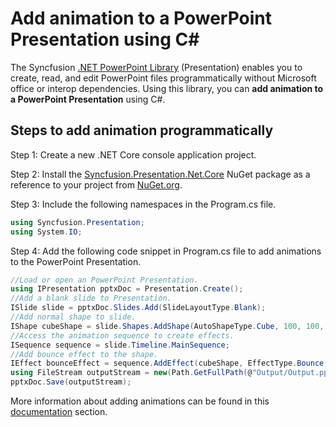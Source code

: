 # Add animation to a PowerPoint Presentation using C#

The Syncfusion [.NET PowerPoint Library](https://www.syncfusion.com/document-processing/powerpoint-framework/net/powerpoint-library) (Presentation) enables you to create, read, and edit PowerPoint files programmatically without Microsoft office or interop dependencies. Using this library, you can **add animation to a PowerPoint Presentation** using C#.

## Steps to add animation programmatically

Step 1: Create a new .NET Core console application project.

Step 2: Install the [Syncfusion.Presentation.Net.Core](https://www.nuget.org/packages/Syncfusion.Presentation.Net.Core) NuGet package as a reference to your project from [NuGet.org](https://www.nuget.org/).

Step 3: Include the following namespaces in the Program.cs file.

```csharp
using Syncfusion.Presentation;
using System.IO;
```

Step 4: Add the following code snippet in Program.cs file to add animations to the PowerPoint Presentation.

```csharp
//Load or open an PowerPoint Presentation.
using IPresentation pptxDoc = Presentation.Create();
//Add a blank slide to Presentation.
ISlide slide = pptxDoc.Slides.Add(SlideLayoutType.Blank);
//Add normal shape to slide.
IShape cubeShape = slide.Shapes.AddShape(AutoShapeType.Cube, 100, 100, 300, 300);
//Access the animation sequence to create effects.
ISequence sequence = slide.Timeline.MainSequence;
//Add bounce effect to the shape.
IEffect bounceEffect = sequence.AddEffect(cubeShape, EffectType.Bounce, EffectSubtype.None, EffectTriggerType.OnClick);
using FileStream outputStream = new(Path.GetFullPath(@"Output/Output.pptx"), FileMode.Create, FileAccess.ReadWrite);
pptxDoc.Save(outputStream);
```

More information about adding animations can be found in this [documentation](https://help.syncfusion.com/document-processing/powerpoint/powerpoint-library/net/working-with-animation) section.